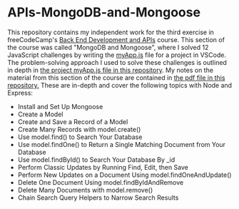 # APIs-MongoDB-and-Mongoose
This repository contains my independent work for the third exercise in freeCodeCamp's [Back End Development and APIs](https://www.freecodecamp.org/learn/back-end-development-and-apis/) course. This section of the course was called "MongoDB and Mongoose", where I solved 12 JavaScript challenges by writing the [myApp.js](https://github.com/franpanteli/APIs-MongoDB-and-Mongoose/blob/main/myApp.js) file for a project in VSCode. The problem-solving approach I used to solve these challenges is outlined in depth in [the project myApp.js file in this repository](https://github.com/franpanteli/APIs-MongoDB-and-Mongoose/blob/main/myApp.js). My notes on the material from this section of the course are contained in [the pdf file in this repository.](https://github.com/franpanteli/APIs-Node-and-Express/blob/main/Node%20and%20Express%20Course%20Notes.pdf) These are in-depth and cover the following topics with Node and Express:

<ul>
  <li>Install and Set Up Mongoose</li>
  <li>Create a Model</li>
  <li>Create and Save a Record of a Model</li>
  <li>Create Many Records with model.create()</li>
  <li>Use model.find() to Search Your Database</li>
  <li>Use model.findOne() to Return a Single Matching Document from Your Database</li>
  <li>Use model.findById() to Search Your Database By _id</li>
  <li>Perform Classic Updates by Running Find, Edit, then Save</li>
  <li>Perform New Updates on a Document Using model.findOneAndUpdate()</li>
  <li>Delete One Document Using model.findByIdAndRemove</li>
  <li>Delete Many Documents with model.remove()</li>
  <li>Chain Search Query Helpers to Narrow Search Results</li>
</ul>
